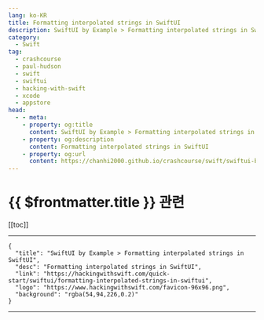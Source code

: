 ```yaml
---
lang: ko-KR
title: Formatting interpolated strings in SwiftUI
description: SwiftUI by Example > Formatting interpolated strings in SwiftUI
category:
  - Swift
tag: 
  - crashcourse
  - paul-hudson
  - swift
  - swiftui
  - hacking-with-swift
  - xcode
  - appstore
head:
  - - meta:
    - property: og:title
      content: SwiftUI by Example > Formatting interpolated strings in SwiftUI
    - property: og:description
      content: Formatting interpolated strings in SwiftUI
    - property: og:url
      content: https://chanhi2000.github.io/crashcourse/swift/swiftui-by-example/01-building-a-complete-project/formatting-interpolated-strings-in-swiftui.html
---
```


# {{ $frontmatter.title }} 관련

[[toc]]

---

```component VPCard
{
  "title": "SwiftUI by Example > Formatting interpolated strings in SwiftUI",
  "desc": "Formatting interpolated strings in SwiftUI",
  "link": "https://hackingwithswift.com/quick-start/swiftui/formatting-interpolated-strings-in-swiftui",
  "logo": "https://www.hackingwithswift.com/favicon-96x96.png",
  "background": "rgba(54,94,226,0.2)"
}
```

---

<TagLinsk />